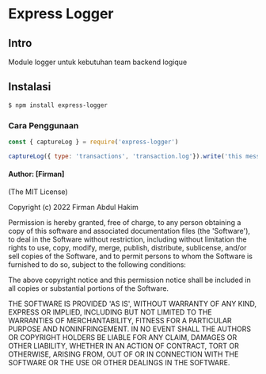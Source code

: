 # Express Logger

## Intro

Module logger untuk kebutuhan team backend logique


## Instalasi

```sh
$ npm install express-logger
```
### Cara Penggunaan
```js
const { captureLog } = require('express-logger')

captureLog({ type: 'transactions', 'transaction.log'}).write('this message')
```
#### Author: [Firman]

(The MIT License)

Copyright (c) 2022 Firman Abdul Hakim

Permission is hereby granted, free of charge, to any person obtaining
a copy of this software and associated documentation files (the
'Software'), to deal in the Software without restriction, including
without limitation the rights to use, copy, modify, merge, publish,
distribute, sublicense, and/or sell copies of the Software, and to
permit persons to whom the Software is furnished to do so, subject to
the following conditions:

The above copyright notice and this permission notice shall be
included in all copies or substantial portions of the Software.

THE SOFTWARE IS PROVIDED 'AS IS', WITHOUT WARRANTY OF ANY KIND,
EXPRESS OR IMPLIED, INCLUDING BUT NOT LIMITED TO THE WARRANTIES OF
MERCHANTABILITY, FITNESS FOR A PARTICULAR PURPOSE AND NONINFRINGEMENT.
IN NO EVENT SHALL THE AUTHORS OR COPYRIGHT HOLDERS BE LIABLE FOR ANY
CLAIM, DAMAGES OR OTHER LIABILITY, WHETHER IN AN ACTION OF CONTRACT,
TORT OR OTHERWISE, ARISING FROM, OUT OF OR IN CONNECTION WITH THE
SOFTWARE OR THE USE OR OTHER DEALINGS IN THE SOFTWARE.
